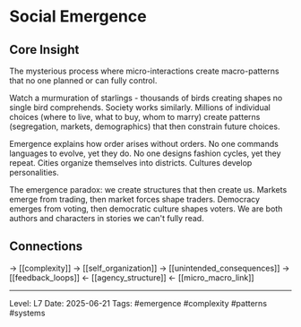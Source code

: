 # Social Emergence

## Core Insight
The mysterious process where micro-interactions create macro-patterns that no one planned or can fully control.

Watch a murmuration of starlings - thousands of birds creating shapes no single bird comprehends. Society works similarly. Millions of individual choices (where to live, what to buy, whom to marry) create patterns (segregation, markets, demographics) that then constrain future choices.

Emergence explains how order arises without orders. No one commands languages to evolve, yet they do. No one designs fashion cycles, yet they repeat. Cities organize themselves into districts. Cultures develop personalities. 

The emergence paradox: we create structures that then create us. Markets emerge from trading, then market forces shape traders. Democracy emerges from voting, then democratic culture shapes voters. We are both authors and characters in stories we can't fully read.

## Connections
→ [[complexity]]
→ [[self_organization]]
→ [[unintended_consequences]]
→ [[feedback_loops]]
← [[agency_structure]]
← [[micro_macro_link]]

---
Level: L7
Date: 2025-06-21
Tags: #emergence #complexity #patterns #systems